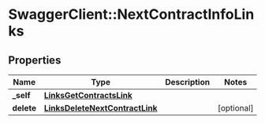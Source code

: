 # SwaggerClient::NextContractInfoLinks

## Properties
Name | Type | Description | Notes
------------ | ------------- | ------------- | -------------
**_self** | [**LinksGetContractsLink**](LinksGetContractsLink.md) |  | 
**delete** | [**LinksDeleteNextContractLink**](LinksDeleteNextContractLink.md) |  | [optional] 


